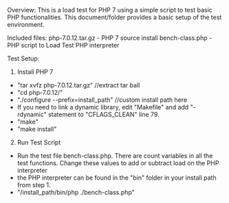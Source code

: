 Overview:
This is a load test for PHP 7 using a simple script to test basic PHP functionalities. This document/folder provides a basic setup of the test environment.

Included files:
php-7.0.12.tar.gz - PHP 7 source install
bench-class.php - PHP script to Load Test PHP interpreter

Test Setup:

1. Install PHP 7
  - "tar xvfz php-7.0.12.tar.gz" //extract tar ball
  - "cd php-7.0.12/"
  - "./configure --prefix=install_path" //custom install path here
  - If you need to link a dynamic library, edit "Makefile" and add "-rdynamic" statement to "CFLAGS_CLEAN" line 79.
  - "make"
  - "make install"

2. Run Test Script
  - Run the test file bench-class.php. There are count variables in all the test functions. Change these values to add or subtract load on the PHP interpreter
  - the PHP interpreter can be found in the "bin" folder in your install path from step 1.
  - "/install_path/bin/php ./bench-class.php"
